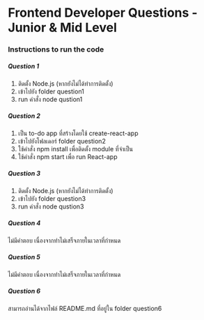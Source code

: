 # Frontend Developer Questions - Junior & Mid Level
### Instructions to run the code

##### Question 1 
1. ติดตั้ง Node.js (หากยังไม่ได้ทำการติดตั้ง)
2. 	เข้าไปยัง folder question1
3. 	run คำสั่ง node qustion1

##### Question 2
1. เป็น to-do app ที่สร้างโดยใช้ create-react-app
2. เข้าไปยังโฟลเดอร์ folder question2
3. ใช้คำสั่ง npm install เพื่อติดตั้ง module ที่จำเป็น
4. ใช้คำสั่ง npm start เพื่อ run React-app

##### Question 3
1. ติดตั้ง Node.js (หากยังไม่ได้ทำการติดตั้ง)
2. เข้าไปยัง folder question3
3. run คำสั่ง node qustion3

##### Question 4
ไม่มีคำตอบ เนื่องจากทำไม่เสร็จภายในเวลาที่กำหนด

##### Question 5
ไม่มีคำตอบ เนื่องจากทำไม่เสร็จภายในเวลาที่กำหนด

##### Question 6
สามารถอ่านได้จากไฟล์ README.md ที่อยู่ใน folder question6
